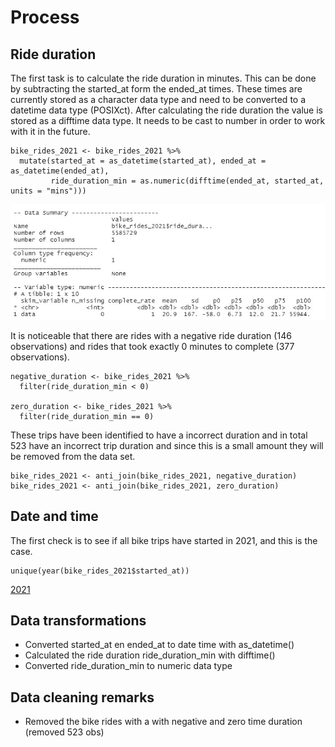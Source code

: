 # Process

## Ride duration

The first task is to calculate the ride duration in minutes. This can be done by subtracting the started_at form the ended_at times. These times are currently stored as a character data type and need to be converted to a datetime data type (POSIXct). After calculating the ride duration the value is stored as a difftime data type. It needs to be cast to number in order to work with it in the future.


```{r convert_date_time}
bike_rides_2021 <- bike_rides_2021 %>% 
  mutate(started_at = as_datetime(started_at), ended_at = as_datetime(ended_at),
         ride_duration_min = as.numeric(difftime(ended_at, started_at, units = "mins")))
```

![ride_duration_skim_r](pictures/skim_r_duration.jpg)

It is noticeable that there are rides with a negative ride duration (146 observations) and rides that took exactly 0 minutes to complete (377 observations). 

```{r negative_zero_duration}
negative_duration <- bike_rides_2021 %>% 
  filter(ride_duration_min < 0)

zero_duration <- bike_rides_2021 %>% 
  filter(ride_duration_min == 0)
```

These trips have been identified to have a incorrect duration and in total 523 have an incorrect trip duration and since this is a small amount they will be removed from the data set.

```{r removing_negative_zero_duration}
bike_rides_2021 <- anti_join(bike_rides_2021, negative_duration)
bike_rides_2021 <- anti_join(bike_rides_2021, zero_duration)
```

## Date and time

The first check is to see if all bike trips have started in 2021, and this is the case.
```{r in_2021}
unique(year(bike_rides_2021$started_at))
```
[2021](pictures/2021.jpg)



## Data transformations
* Converted started_at en ended_at to date time with as_datetime()
* Calculated the ride duration ride_duration_min with difftime() 
* Converted ride_duration_min to numeric data type

## Data cleaning remarks
* Removed the bike rides with a with negative and zero time duration (removed 523 obs)